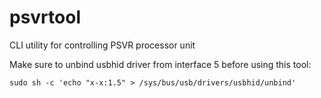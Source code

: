 # psvrtool
CLI utility for controlling PSVR processor unit

Make sure to unbind usbhid driver from interface 5 before using this tool:

`sudo sh -c 'echo "x-x:1.5" > /sys/bus/usb/drivers/usbhid/unbind'`